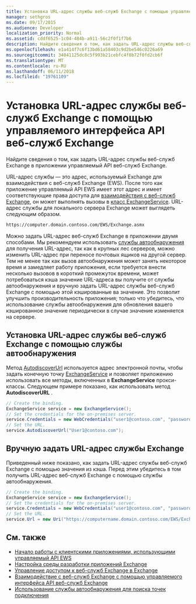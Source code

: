 ```yaml
---
title: Установка URL-адрес службы веб-служб Exchange с помощью управляемого интерфейса API веб-служб Exchange
manager: sethgros
ms.date: 09/17/2015
ms.audience: Developer
localization_priority: Normal
ms.assetid: cddf6525-1c04-484b-a911-56c2f0f1f7b6
description: Найдите сведения о том, как задать URL-адрес службы веб-служб Exchange в приложении управляемый API веб-служб Exchange.
ms.openlocfilehash: e1a414f7c6f13bd61a58403c9d2be546c0226a69
ms.sourcegitcommit: 34041125dc8c5f993b21cebfc4f8b72f0fd2cb6f
ms.translationtype: MT
ms.contentlocale: ru-RU
ms.lasthandoff: 06/11/2018
ms.locfileid: "19761109"
---
```

# <a name="set-the-ews-service-url-by-using-the-ews-managed-api"></a>Установка URL-адрес службы веб-служб Exchange с помощью управляемого интерфейса API веб-служб Exchange

Найдите сведения о том, как задать URL-адрес службы веб-служб Exchange в приложении управляемый API веб-служб Exchange.
  
URL-адрес службы — это адрес, используемый Exchange для взаимодействия с веб-служб Exchange (EWS). После того как приложение управляемый API EWS имеет этот адрес и имеет соответствующие права доступа для [взаимодействия с веб-служб Exchange](how-to-communicate-with-ews-by-using-the-ews-managed-api.md), он может выполнять вызовы в [класс ExchangeService](http://msdn.microsoft.com/en-us/library/microsoft.exchange.webservices.data.exchangeservice%28v=exchg.80%29.aspx). URL-адрес службы для локального сервера Exchange может выглядеть следующим образом. 
  
```HTML
https://computer.domain.contoso.com/EWS/Exchange.asmx
```

Можно задать URL-адрес веб-служб Exchange в приложении двумя способами. Мы рекомендуем использовать [службы автообнаружения](http://msdn.microsoft.com/library/39726b67-2eb2-451b-9307-cfd0b518b55c%28Office.15%29.aspx) для получения URL-адрес, так как в крупных лес серверов, можно изменить URL-адрес при переносе почтовых ящиков на другой сервер. Тем не менее так как вызов автообнаружения может занять некоторое время и замедляет работу приложения, если требуется внести несколько вызовов в короткий промежуток времени, может потребоваться кэша значение URL-адреса вы получите от службы автообнаружения и вручную задать URL-адрес службы веб-служб Exchange с помощью этой кэшированные ва значение. Это позволит улучшить производительность приложения; только что убедитесь, что использование службы автообнаружения для обновления вашего кэшированное значение периодически в случае значение изменяется на сервере. 
  
## <a name="set-the-ews-service-url-by-using-the-autodiscover-service"></a>Установка URL-адрес службы веб-служб Exchange с помощью службы автообнаружения
<a name="bk_SetURLusingAutoDiscover"> </a>

Метод [AutodiscoverUrl](http://msdn.microsoft.com/en-us/library/microsoft.exchange.webservices.data.exchangeservice.autodiscoverurl%28v=exchg.80%29.aspx) используется адрес электронной почты, чтобы задать конечную точку [ExchangeService](http://msdn.microsoft.com/en-us/library/microsoft.exchange.webservices.data.exchangeservice%28v=exchg.80%29.aspx) и позволяет приложению использовать все методы, включенных в **ExchangeService** прокси-классы. Следующем примере показано, как использовать метод **AutodiscoverURL** . 
  
```cs
// Create the binding.
ExchangeService service = new ExchangeService();
// Set the credentials for the on-premises server.
service.Credentials = new WebCredentials("user1@contoso.com", "password");
// Set the URL.
service.AutodiscoverUrl("User1@contoso.com");

```

## <a name="set-the-exchange-service-url-manually"></a>Вручную задать URL-адрес службы Exchange
<a name="bk_SetURLmanually"> </a>

Приведенный ниже показано, как задать URL-адрес службы веб-служб Exchange с помощью значения из кэша. Перед этим убедитесь в том получить URL-адрес веб-служб Exchange с помощью службы автообнаружения.
  
```cs
// Create the binding.
ExchangeService service = new ExchangeService();
// Set the credentials for the on-premises server.
service.Credentials = new WebCredentials("user1@contoso.com", "password");
// Set the URL.
service.Url = new Uri("https://computername.domain.contoso.com/EWS/Exchange.asmx");

```

## <a name="see-also"></a>См. также

- [Начало работы с клиентскими приложениями, использующими управляемый API EWS](get-started-with-ews-managed-api-client-applications.md)   
- [Настройка среды разработки приложений Exchange](setting-up-your-exchange-application-development-environment.md)   
- [Управление доступом к веб-служб Exchange в Exchange](how-to-control-access-to-ews-in-exchange.md) 
- [Взаимодействие с веб-служб Exchange с помощью управляемого интерфейса API веб-служб Exchange](how-to-communicate-with-ews-by-using-the-ews-managed-api.md)  
- [Использование службы автообнаружения для поиска точек подключения](how-to-use-autodiscover-to-find-connection-points.md)
    

